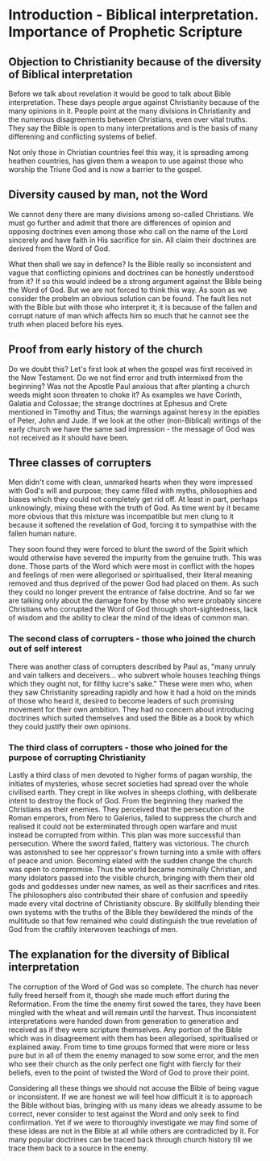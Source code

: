 # Introduction - Biblical interpretation. Importance of Prophetic Scripture

## Objection to Christianity because of the diversity of Biblical interpretation
Before we talk about revelation it would be good to talk about Bible interpretation. These days people argue against Christianity because of the many opinions in it.
People point at the many divisions in Christianity and the numerous disagreements between Christians, even over vital truths. They say the Bible is open to
many interpretations and is the basis of many differening and conflicting systems of belief.

Not only those in Christian countries feel this way, it is spreading among heathen countries, has given them a weapon to use against those who worship the
Triune God and is now a barrier to the gospel.

## Diversity caused by man, not the Word
We cannot deny there are many divisions among so-called Christians. We must go further and admit that there are differences of opinion and opposing doctrines
even among those who call on the name of the Lord sincerely and have faith in His sacrifice for sin. All claim their doctrines are derived from the Word
of God.

What then shall we say in defence? Is the Bible really so inconsistent and vague that conflicting opinions and doctrines can be honestly understood from it?
If so this would indeed be a strong argument against the Bible being the Word of God. But we are not forced to think this way. As soon as we consider the
probelm an obvious solution can be found. The fault lies not with the Bible but with those who interpret it; it is because of the fallen and corrupt nature
of man which affects him so much that he cannot see the truth when placed before his eyes.

## Proof from early history of the church
Do we doubt this? Let's first look at when the gospel was first received in the New Testament. Do we not find error and truth intermixed from the beginning?
Was not the Apostle Paul anxious that after planting a church weeds might soon threaten to choke it? As examples we have Corinth, Galatia and Colossae; the strange
doctrines at Ephesus and Crete mentioned in Timothy and Titus; the warnings against heresy in the epistles of Peter, John and Jude. If we look at the other
(non-Biblical) writings of the early church we have the same sad impression - the message of God was not received as it should have been.

## Three classes of corrupters
Men didn't come with clean, unmarked hearts when they were impressed with God's will and purpose; they came filled with myths, philosophies and biases which they could
not completely get rid off. At least in part, perhaps unknowingly, mixing these with the truth of God.  As time went by it became more obvious that this mixture was
incompatible but men clung to it because it softened the revelation of God, forcing it to sympathise with the fallen human nature.

They soon found they were forced to blunt the sword of the Spirit which would otherwise have severed the impurity from the genuine truth. This was done. Those parts of the
Word which were most in conflict with the hopes and feelings of men were allegorised or spiritualised, their literal meaning removed and thus deprived of the power God had
placed on them. As such they could no longer prevent the entrance of false doctrine. And so far we are talking only about the damage fone by those who were probably
sincere Christians who corrupted the Word of God through short-sightedness, lack of wisdom and the ability to clear the mind of the ideas of common man.

### The second class of corrupters - those who joined the church out of self interest
There was another class of corrupters described by Paul as, "many unruly and vain talkers and deceivers... who subvert whole houses teaching things which they ought
not, for filthy lucre's sake." These were men who, when they saw Christianity spreading rapidly and how it had a hold on the minds of those who heard it, desired to become
leaders of such promising movement for their own ambition. They had no concern about introducing doctrines which suited themselves and used the Bible as a book by which
they could justify their own opinions.

### The third class of corrupters - those who joined for the purpose of corrupting Christianity
Lastly a third class of men devoted to higher forms of pagan worship, the initiates of mysteries, whose secret societies had spread over the whole civilised earth. They crept in like wolves in sheeps clothing, with deliberate intent to destroy the flock of God. From the beginning they marked the Christians as their enemies. They perceived that the persecution of the Roman emperors, from Nero to Galerius, failed to suppress the church and realised it could not be exterminated through open warfare and must instead be corrupted from within. This plan was more successful than persecution. Where the sword failed, flattery was victorious. The church was astonished to see her oppressor's frown turning into a smile with offers of peace and union. Becoming elated with the sudden change the church was open to compromise. Thus the world became nominally Christian, and many idolators passed into the visible church, bringing with them their old gods and goddesses under new names, as well as their sacrifices and rites. The philosophers also contributed their share of confusion and speedily made every vital doctrine of Christianity obscure. By skillfully blending their own systems with the truths of the Bible they bewildered the minds of the multitude so that few remained who could distinguish the true revelation of God from the craftily interwoven teachings of men.

## The explanation for the diversity of Biblical interpretation
The corruption of the Word of God was so complete. The church has never fully freed herself from it, though she made much effort during the Reformation. From the time the enemy first sowed the tares, they have been mingled with the wheat and will remain until the harvest. Thus inconsistent interpretations were handed down from generation to generation and received as if they were scripture themselves. Any portion of the Bible which was in disagreement with them has been allegorised, spiritualised or explained away. From time to time groups formed that were more or less pure but in all of them the enemy managed to sow some error, and the men who see their church as the only perfect one fight with fiercly for their beliefs, even to the point of twisted the Word of God to prove their point.

Considering all these things we should not accuse the Bible of being vague or inconsistent. If we are honest we will feel how difficult it is to approach the Bible without bias, bringing with us many ideas we already assume to be correct, never consider to test against the Word and only seek to find confirmation. Yet if we were to thoroughly investigate we may find some of these ideas are not in the Bible at all while others are contradicted by it. For many popular doctrines can be traced back through church history till we trace them back to a source in the enemy.
